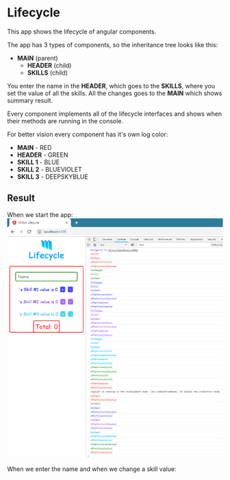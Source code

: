 # Lifecycle

This app shows the lifecycle of angular components. 

The app has 3 types of components, so the inheritance tree looks like this: 
* **MAIN** (parent)
  * **HEADER** (child)
  * **SKILLS** (child)

You enter the name in the **HEADER**, which goes to the **SKILLS**, where you set the value of all the skills. 
All the changes goes to the **MAIN** which shows summary result. 

Every component implements all of the lifecycle interfaces and shows when their methods are running in the console.

For better vision every component has it's own log color:
  * **MAIN** - RED
  * **HEADER** - GREEN 
  * **SKILL 1** - BLUE
  * **SKILL 2** - BLUEVIOLET
  * **SKILL 3** - DEEPSKYBLUE
  
## Result

  When we start the app:
<img src="https://github.com/vorobyovilya/mifort-lifecycle/blob/master/src/ex1.png">

  When we enter the name and when we change a skill value:
